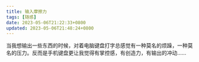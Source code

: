 ```yaml
---
title: 输入摩擦力
tags: [随感]
date: 2023-05-06T21:22:33+0800
updated: 2023-05-06T21:48:24+0800
---
```


当我想输出一些东西的时候，对着电脑键盘打字总感觉有一种莫名的烦躁，一种莫名的压力。反而是手机键盘更让我觉得有掌控感，有创造力，有输出的冲动……
